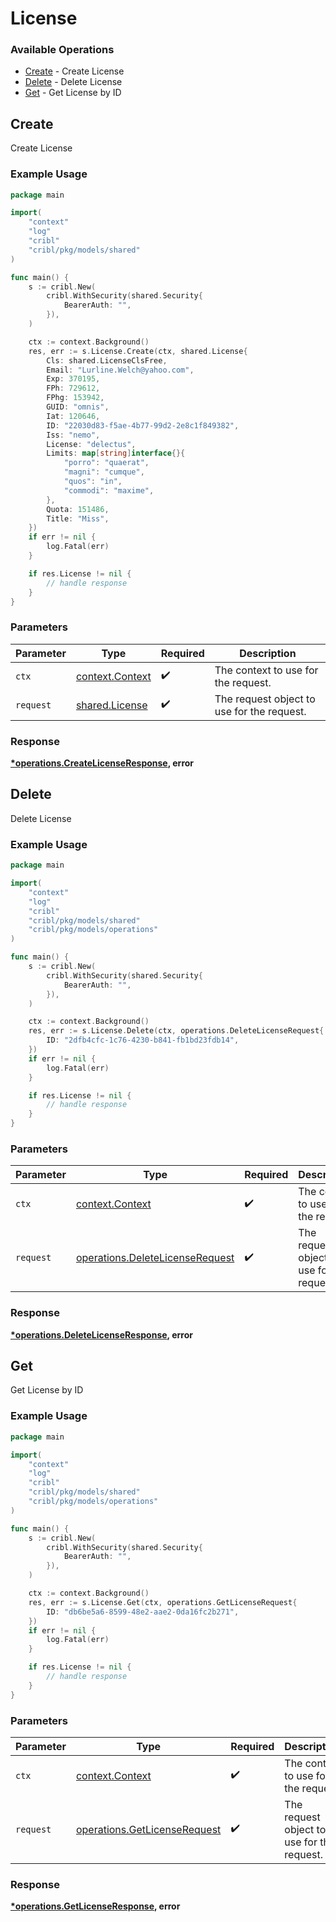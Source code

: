 # License

### Available Operations

* [Create](#create) - Create License
* [Delete](#delete) - Delete License
* [Get](#get) - Get License by ID

## Create

Create License

### Example Usage

```go
package main

import(
	"context"
	"log"
	"cribl"
	"cribl/pkg/models/shared"
)

func main() {
    s := cribl.New(
        cribl.WithSecurity(shared.Security{
            BearerAuth: "",
        }),
    )

    ctx := context.Background()
    res, err := s.License.Create(ctx, shared.License{
        Cls: shared.LicenseClsFree,
        Email: "Lurline.Welch@yahoo.com",
        Exp: 370195,
        FPh: 729612,
        FPhg: 153942,
        GUID: "omnis",
        Iat: 120646,
        ID: "22030d83-f5ae-4b77-99d2-2e8c1f849382",
        Iss: "nemo",
        License: "delectus",
        Limits: map[string]interface{}{
            "porro": "quaerat",
            "magni": "cumque",
            "quos": "in",
            "commodi": "maxime",
        },
        Quota: 151486,
        Title: "Miss",
    })
    if err != nil {
        log.Fatal(err)
    }

    if res.License != nil {
        // handle response
    }
}
```

### Parameters

| Parameter                                             | Type                                                  | Required                                              | Description                                           |
| ----------------------------------------------------- | ----------------------------------------------------- | ----------------------------------------------------- | ----------------------------------------------------- |
| `ctx`                                                 | [context.Context](https://pkg.go.dev/context#Context) | :heavy_check_mark:                                    | The context to use for the request.                   |
| `request`                                             | [shared.License](../../models/shared/license.md)      | :heavy_check_mark:                                    | The request object to use for the request.            |


### Response

**[*operations.CreateLicenseResponse](../../models/operations/createlicenseresponse.md), error**


## Delete

Delete License

### Example Usage

```go
package main

import(
	"context"
	"log"
	"cribl"
	"cribl/pkg/models/shared"
	"cribl/pkg/models/operations"
)

func main() {
    s := cribl.New(
        cribl.WithSecurity(shared.Security{
            BearerAuth: "",
        }),
    )

    ctx := context.Background()
    res, err := s.License.Delete(ctx, operations.DeleteLicenseRequest{
        ID: "2dfb4cfc-1c76-4230-b841-fb1bd23fdb14",
    })
    if err != nil {
        log.Fatal(err)
    }

    if res.License != nil {
        // handle response
    }
}
```

### Parameters

| Parameter                                                                          | Type                                                                               | Required                                                                           | Description                                                                        |
| ---------------------------------------------------------------------------------- | ---------------------------------------------------------------------------------- | ---------------------------------------------------------------------------------- | ---------------------------------------------------------------------------------- |
| `ctx`                                                                              | [context.Context](https://pkg.go.dev/context#Context)                              | :heavy_check_mark:                                                                 | The context to use for the request.                                                |
| `request`                                                                          | [operations.DeleteLicenseRequest](../../models/operations/deletelicenserequest.md) | :heavy_check_mark:                                                                 | The request object to use for the request.                                         |


### Response

**[*operations.DeleteLicenseResponse](../../models/operations/deletelicenseresponse.md), error**


## Get

Get License by ID

### Example Usage

```go
package main

import(
	"context"
	"log"
	"cribl"
	"cribl/pkg/models/shared"
	"cribl/pkg/models/operations"
)

func main() {
    s := cribl.New(
        cribl.WithSecurity(shared.Security{
            BearerAuth: "",
        }),
    )

    ctx := context.Background()
    res, err := s.License.Get(ctx, operations.GetLicenseRequest{
        ID: "db6be5a6-8599-48e2-aae2-0da16fc2b271",
    })
    if err != nil {
        log.Fatal(err)
    }

    if res.License != nil {
        // handle response
    }
}
```

### Parameters

| Parameter                                                                    | Type                                                                         | Required                                                                     | Description                                                                  |
| ---------------------------------------------------------------------------- | ---------------------------------------------------------------------------- | ---------------------------------------------------------------------------- | ---------------------------------------------------------------------------- |
| `ctx`                                                                        | [context.Context](https://pkg.go.dev/context#Context)                        | :heavy_check_mark:                                                           | The context to use for the request.                                          |
| `request`                                                                    | [operations.GetLicenseRequest](../../models/operations/getlicenserequest.md) | :heavy_check_mark:                                                           | The request object to use for the request.                                   |


### Response

**[*operations.GetLicenseResponse](../../models/operations/getlicenseresponse.md), error**


